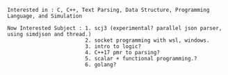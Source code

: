     Interested in : C, C++, Text Parsing, Data Structure, Programming Language, and Simulation
    
    Now Interested Subject : 1. scj3 (experimental? parallel json parser, using simdjson and thread.)
                             2. socket programming with wsl, windows.
                             3. intro to logic?
                             4. C++17 pmr to parsing?
                             5. scalar + functional programming.?
                             6. golang?
                           

